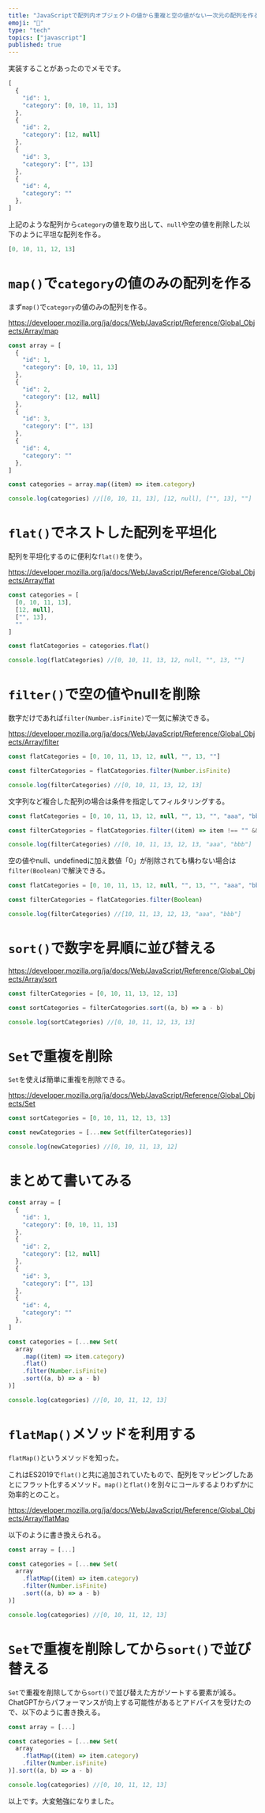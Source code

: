 ```yaml
---
title: "JavaScriptで配列内オブジェクトの値から重複と空の値がない一次元の配列を作る"
emoji: "🤝"
type: "tech"
topics: ["javascript"]
published: true
---
```


実装することがあったのでメモです。

```js
[
  {
    "id": 1,
    "category": [0, 10, 11, 13]
  },
  {
    "id": 2,
    "category": [12, null]
  },
  {
    "id": 3,
    "category": ["", 13]
  },
  {
    "id": 4,
    "category": ""
  },
]
```

上記のような配列から`category`の値を取り出して、`null`や空の値を削除した以下のように平坦な配列を作る。

```js
[0, 10, 11, 12, 13]
```

# `map()`で`category`の値のみの配列を作る

まず`map()`で`category`の値のみの配列を作る。

https://developer.mozilla.org/ja/docs/Web/JavaScript/Reference/Global_Objects/Array/map

```js
const array = [
  {
    "id": 1,
    "category": [0, 10, 11, 13]
  },
  {
    "id": 2,
    "category": [12, null]
  },
  {
    "id": 3,
    "category": ["", 13]
  },
  {
    "id": 4,
    "category": ""
  },
]

const categories = array.map((item) => item.category)

console.log(categories) //[[0, 10, 11, 13], [12, null], ["", 13], ""]
```

# `flat()`でネストした配列を平坦化

配列を平坦化するのに便利な`flat()`を使う。

https://developer.mozilla.org/ja/docs/Web/JavaScript/Reference/Global_Objects/Array/flat

```js
const categories = [
  [0, 10, 11, 13],
  [12, null],
  ["", 13],
  ""
]

const flatCategories = categories.flat()

console.log(flatCategories) //[0, 10, 11, 13, 12, null, "", 13, ""]
```

# `filter()`で空の値やnullを削除

数字だけであれば`filter(Number.isFinite)`で一気に解決できる。

https://developer.mozilla.org/ja/docs/Web/JavaScript/Reference/Global_Objects/Array/filter

```js
const flatCategories = [0, 10, 11, 13, 12, null, "", 13, ""]

const filterCategories = flatCategories.filter(Number.isFinite)

console.log(filterCategories) //[0, 10, 11, 13, 12, 13]
```

文字列など複合した配列の場合は条件を指定してフィルタリングする。

```js
const flatCategories = [0, 10, 11, 13, 12, null, "", 13, "", "aaa", "bbb"]

const filterCategories = flatCategories.filter((item) => item !== "" && item !== undefined && item !== null)

console.log(filterCategories) //[0, 10, 11, 13, 12, 13, "aaa", "bbb"]
```

空の値やnull、undefinedに加え数値「0」が削除されても構わない場合は`filter(Boolean)`で解決できる。

```js
const flatCategories = [0, 10, 11, 13, 12, null, "", 13, "", "aaa", "bbb"]

const filterCategories = flatCategories.filter(Boolean)

console.log(filterCategories) //[10, 11, 13, 12, 13, "aaa", "bbb"]
```

# `sort()`で数字を昇順に並び替える

https://developer.mozilla.org/ja/docs/Web/JavaScript/Reference/Global_Objects/Array/sort

```js
const filterCategories = [0, 10, 11, 13, 12, 13]

const sortCategories = filterCategories.sort((a, b) => a - b)

console.log(sortCategories) //[0, 10, 11, 12, 13, 13]
```

# `Set`で重複を削除

`Set`を使えば簡単に重複を削除できる。

https://developer.mozilla.org/ja/docs/Web/JavaScript/Reference/Global_Objects/Set

```js
const sortCategories = [0, 10, 11, 12, 13, 13]

const newCategories = [...new Set(filterCategories)]

console.log(newCategories) //[0, 10, 11, 13, 12]
```

# まとめて書いてみる

```js
const array = [
  {
    "id": 1,
    "category": [0, 10, 11, 13]
  },
  {
    "id": 2,
    "category": [12, null]
  },
  {
    "id": 3,
    "category": ["", 13]
  },
  {
    "id": 4,
    "category": ""
  },
]

const categories = [...new Set(
  array
    .map((item) => item.category)
    .flat()
    .filter(Number.isFinite)
    .sort((a, b) => a - b)
)]

console.log(categories) //[0, 10, 11, 12, 13]
```

# `flatMap()`メソッドを利用する

`flatMap()`というメソッドを知った。

これはES2019で`flat()`と共に追加されていたもので、配列をマッピングしたあとにフラット化するメソッド。`map()`と`flat()`を別々にコールするよりわずかに効率的とのこと。

https://developer.mozilla.org/ja/docs/Web/JavaScript/Reference/Global_Objects/Array/flatMap

以下のように書き換えられる。

```js
const array = [...]

const categories = [...new Set(
  array
    .flatMap((item) => item.category)
    .filter(Number.isFinite)
    .sort((a, b) => a - b)
)]

console.log(categories) //[0, 10, 11, 12, 13]
```

# `Set`で重複を削除してから`sort()`で並び替える

`Set`で重複を削除してから`sort()`で並び替えた方がソートする要素が減る。
ChatGPTからパフォーマンスが向上する可能性があるとアドバイスを受けたので、以下のように書き換える。

```js
const array = [...]

const categories = [...new Set(
  array
    .flatMap((item) => item.category)
    .filter(Number.isFinite)
)].sort((a, b) => a - b)

console.log(categories) //[0, 10, 11, 12, 13]
```

以上です。大変勉強になりました。
